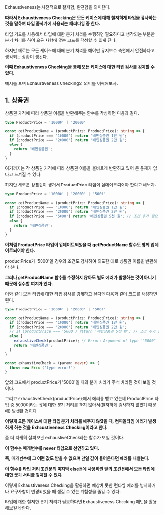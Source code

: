 Exhaustiveness는 사전적으로 철저함, 완전함을 의미한다.

**따라서 Exhaustiveness Checking은 모든 케이스에 대해 철저하게 타입을 검사하는 것을 말하며 타입 좁히기에 사용되는 패러다임 중 한다.**

타입 가드를 사용해서 타입에 대한 분기 처리를 수행하면 필요하다고 생각되는 부분만 분기 처리를 하여 요구 사항에 맞는 코드를 작성할 수 있게 된다.

하지만 때로는 모든 케이스에 대해 분기 처리를 해야만 유지보수 측면에서 안전하다고 생각되는 상황이 생긴다.

**이때 Exhaustiveness Checking을 통해 모든 케이스에 대한 타입 검사를 강제할 수 있다.**

예시를 보며 Exhaustiveness Checking의 의미를 이해해보자.

## 1. 상품권

상품권 가격에 따라 상품권 이름을 반환해주는 함수를 작성하면 다음과 같다.

```typescript
type ProductPrice = '10000' | '20000'

const getProductName = (productPrice: ProductPrice): string => {
  if (productPrice === '10000') return '배민상품권 1만 원';
  if (productPrice === '20000') return '배민상품권 2만 원';
  else {
    return '배민상품권';
  }
}
```

여기까지는 각 상품권 가격에 따라 상품권 이름을 올바르게 반환하고 있어 큰 문제가 없다고 느껴질 수 있다.

하지만 새로운 상품권이 생겨서 ProductPrice 타입이 업데이트되어야 한다고 해보자.

```typescript
type ProductPrice = '10000' | '20000' | '5000'

const getProductName = (productPrice: ProductPrice): string => {
  if (productPrice === '10000') return '배민상품권 1만 원';
  if (productPrice === '20000') return '배민상품권 2만 원';
  if (productPrice === '5000') return '배민상품권 5천 원'; // 조건 추가 필요
  else {
    return '배민상품권';
  }
}
```

**이처럼 ProductPrice 타입이 업데이트되었을 때 getProductName 함수도 함께 업데이트되어야 한다.**

productPrice가 '5000'일 경우의 조건도 검사하여 의도한 대로 상품권 이름을 반환해야 한다.

**그러나 getProductName 함수를 수정하지 않아도 별도 에러가 발생하는 것이 아니기 때문에 실수할 여지가 있다.**

이와 같이 모든 타입에 대한 타입 검사를 강제하고 싶다면 다음과 같이 코드를 작성하면 된다.

```typescript
type ProductPrice = '10000' | '20000' | '5000'

const getProductName = (productPrice: ProductPrice): string => {
  if (productPrice === '10000') return '배민상품권 1만 원';
  if (productPrice === '20000') return '배민상품권 2만 원';
  // if (productPrice === '5000') return '배민상품권 5천 원'; // 조건 추가 필요
  else {
    exhaustiveCheck(productPrice); // Error: Argument of type '"5000"' is not assignable to parameter of type 'never'.
    return '배민상품권';
  }
}

const exhaustiveCheck = (param: never) => {
  throw new Error('type error!')
}
```

앞의 코드에서 productPrice가 '5000'일 때의 분기 처리가 주석 처리된 것이 보일 것이다.

그리고 exhaustiveCheck(productPrice);에서 에러를 뱉고 있는데 ProductPrice 타입 중 5000이라는 값에 대한 분기 처리를 하지 않아서(철저하게 검사하지 않았기 때문에) 발생한 것이다.

**이렇게 모든 케이스에 대한 타입 분기 처리를 해주지 않았을 때, 컴파일타임 에러가 발생하게 하는 것을 Exhaustiveness Checking이라고 한다.**

좀 더 자세히 살펴보년 exhaustiveCheck라는 함수가 보일 것이다.

**이 함수는 매개변수를 never 타입으로 선언하고 있다.**

**즉, 매개변수에 그 어떤 값도 받을 수 없으며 만일 값이 들어온다면 에러를 내뱉는다.**

**이 함수를 타입 처리 조건문의 마지막 else문에 사용하면 앞의 조건문에서 모든 타입에 대한 분기 처리를 강제할 수 있다.**

이렇게 Exhaustiveness Checking을 활용하면 예상치 못한 런타임 에러를 방지하거나 요구사항이 변경되었을 때 생길 수 있는 위험성을 줄일 수 있다.

타입에 대한 철저한 분기 처리가 필요하다면 Exhaustiveness Checking 패턴을 활용해보길 바란다.
